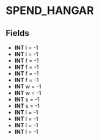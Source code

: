 # SPEND_HANGAR

## Fields
* **INT** l = -1
* **INT** l = -1
* **INT** f = -1
* **INT** f = -1
* **INT** f = -1
* **INT** f = -1
* **INT** w = -1
* **INT** w = -1
* **INT** s = -1
* **INT** s = -1
* **INT** l = -1
* **INT** l = -1
* **INT** l = -1
* **INT** l = -1